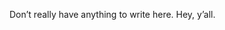 Don’t really have anything to write here. Hey, y’all.

<!---
Xorio71/Xorio71 is a ✨ special ✨ repository because its `README.md` (this file) appears on your GitHub profile.
You can click the Preview link to take a look at your changes.
--->

